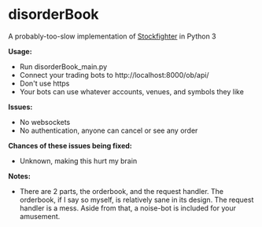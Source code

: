 # disorderBook
A probably-too-slow implementation of [Stockfighter](http://stockfighter.io) in Python 3

**Usage:**

* Run disorderBook_main.py
* Connect your trading bots to http://localhost:8000/ob/api/
* Don't use https
* Your bots can use whatever accounts, venues, and symbols they like

**Issues:**

* No websockets
* No authentication, anyone can cancel or see any order

**Chances of these issues being fixed:**

* Unknown, making this hurt my brain

**Notes:**

* There are 2 parts, the orderbook, and the request handler. The orderbook, if I say so myself, is relatively sane in its design. The request handler is a mess. Aside from that, a noise-bot is included for your amusement.
